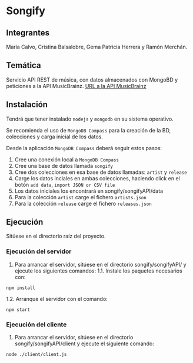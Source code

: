 # Songify

## Integrantes
María Calvo, Cristina Balsalobre, Gema Patricia Herrera y Ramón Merchán.

## Temática
Servicio API REST de música, con datos almacenados con MongoBD y peticiones a la API MusicBrainz. 
[URL a la API MusicBrainz](https://musicbrainz.org/doc/About)

## Instalación
Tendrá que tener instalado `nodejs` y `mongodb` en su sistema operativo. 

Se recomienda el uso de `MongoDB Compass` para la creación de la BD, colecciones y carga inicial de los datos. 

Desde la aplicación `MongoDB Compass` deberá seguir estos pasos: 
1. Cree una conexión local a `MongoDB Compass`
2. Cree una base de datos llamada `songify` 
3. Cree dos colecciones en esa base de datos llamadas: `artist` y `release`
4. Carge los datos inciales en ambas colecciones, haciendo click en el botón `add data`, `import JSON or CSV file`
5. Los datos iniciales los encontrará en songify/songifyAPI/data
6. Para la colección `artist` carge el fichero `artists.json`
7. Para la colección `release` carge el fichero `releases.json`


## Ejecución
Sitúese en el directorio raíz del proyecto. 

### Ejecución del servidor
1. Para arrancar el servidor, sitúese en el directorio songify/songifyAPI/ y ejecute los siguientes comandos: 
1.1. Instale los paquetes necesarios con: 
```
npm install
```
1.2. Arranque el servidor con el comando: 
```
npm start
```

### Ejecución del cliente
1. Para arrancar el servidor, sitúese en el directorio songify/songifyAPI/client y ejecute el siguiente comando: 
```
node ./client/client.js
```

